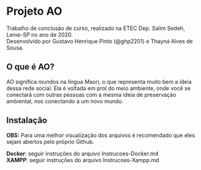 # Projeto AO

Trabalho de conclusão de curso, realizado na ETEC Dep. Salim Sedeh, Leme-SP no ano de 2020. <br/>
Desenvolvido por Gustavo Henrique Pinto (@ghp2201) e Thayná Alves de Sousa. <br/>

## O que é AO?

AO significa mundos na língua Maori, o que representa muito bem a ideia dessa rede social. Ela é voltada em prol do meio ambiente, onde você se conectará com outras pessoas com a mesma ideia de preservação ambiental, nos conectando a um novo mundo. <br/>

## Instalação

**OBS:** Para uma melhor visualização dos arquivos é recomendado que eles sejam abertos pelo próprio Github.

**Docker**: seguir instruções do arquivo Instrucoes-Docker.md <br/>
**XAMPP**: seguir instruções do arquivo Instrucoes-Xampp.md <br/>


